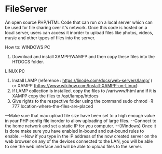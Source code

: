 # FileServer
An open source PHP/HTML Code that can run on a local server which can be used for file sharing over it's network.
Once this code is hosted on a local server, users can access it inorder to upload files like photos, videos, music 
and other types of files into the server.

How to:
WINDOWS PC
1) Download and install XAMPP/WAMPP and then copy these files into the HTDOCS folder. 

LINUX PC
1) Install LAMP (reference : https://linode.com/docs/web-servers/lamp/ ) or XAMPP (https://www.wikihow.com/Install-XAMPP-on-Linux).
2) If LAMP collection is installed, copy the files to /var/www/html and if it is XAMPP copy the files to /opt/lampp/htdocs
3) Give rights to the respective folder using the command 
    sudo chmod -R 777 location-where-the-files-are-placed
    
--Make sure that max upload file size have been set to a high enough value in your PHP config file inorder to allow uploading of large files.
--Connect to the home network and set a static IP for you computer.
--(Windows) Once it is done make sure you have enabled in-bound and out-bound rules to enable.
--Now if you type in the IP address of the now created server on the web browser on any of the devices connected to the LAN,
you will be able to see the web interface and will be able to upload files to the server.
